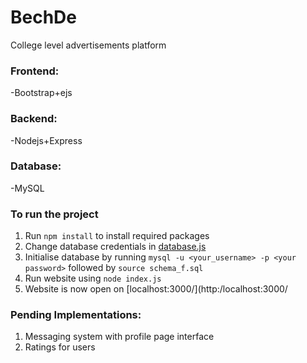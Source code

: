 # BechDe
College level advertisements platform

### Frontend:
-Bootstrap+ejs
### Backend:
-Nodejs+Express
### Database:
-MySQL

### To run the project
1. Run `npm install` to install required packages
2. Change database credentials in [database.js](/database.js)
3. Initialise database by running `mysql -u <your_username> -p <your password>` followed by `source schema_f.sql`
4. Run website using `node index.js`
5. Website is now open on [localhost:3000/](http:/localhost:3000/

### Pending Implementations:
1. Messaging system with profile page interface
2. Ratings for users

